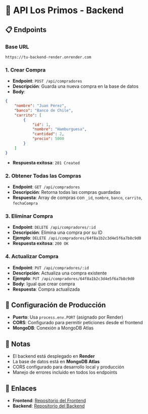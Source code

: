 # 🍔 API Los Primos - Backend

## 📋 Endpoints

### Base URL

```
https://tu-backend-render.onrender.com
```

### 1. Crear Compra

-   **Endpoint**: `POST /api/compradores`
-   **Descripción**: Guarda una nueva compra en la base de datos
-   **Body**:

```json
{
    "nombre": "Juan Pérez",
    "banco": "Banco de Chile",
    "carrito": [
        {
            "id": 1,
            "nombre": "Hamburguesa",
            "cantidad": 2,
            "precio": 5000
        }
    ]
}
```

-   **Respuesta exitosa**: `201 Created`

### 2. Obtener Todas las Compras

-   **Endpoint**: `GET /api/compradores`
-   **Descripción**: Retorna todas las compras guardadas
-   **Respuesta**: Array de compras con `_id`, `nombre`, `banco`, `carrito`, `fechaCompra`

### 3. Eliminar Compra

-   **Endpoint**: `DELETE /api/compradores/:id`
-   **Descripción**: Elimina una compra por su ID
-   **Ejemplo**: `DELETE /api/compradores/64f8a1b2c3d4e5f6a7b8c9d0`
-   **Respuesta exitosa**: `200 OK`

### 4. Actualizar Compra

-   **Endpoint**: `PUT /api/compradores/:id`
-   **Descripción**: Actualiza una compra existente
-   **Ejemplo**: `PUT /api/compradores/64f8a1b2c3d4e5f6a7b8c9d0`
-   **Body**: Igual que crear compra
-   **Respuesta**: Compra actualizada

## 🔧 Configuración de Producción

-   **Puerto**: Usa `process.env.PORT` (asignado por Render)
-   **CORS**: Configurado para permitir peticiones desde el frontend
-   **MongoDB**: Conexión a MongoDB Atlas

## 📝 Notas

-   El backend está desplegado en **Render**
-   La base de datos está en **MongoDB Atlas**
-   CORS configurado para desarrollo local y producción
-   Manejo de errores incluido en todos los endpoints

## 🔗 Enlaces

-   **Frontend**: [Repositorio del Frontend](https://github.com/Zetkoska/Pagina-Web-CRUD-)
-   **Backend**: [Repositorio del Backend](https://github.com/Zetkoska/Pagina-Web-CRUD-Backend)
